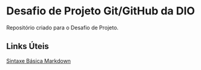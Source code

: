#  Desafio de Projeto Git/GitHub da DIO 

Repositório criado para o Desafio de Projeto.

## Links Úteis
[Sintaxe Básica Markdown](https://www.markdownguide.org/basic-syntax/)

